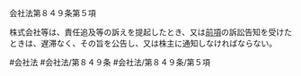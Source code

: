 会社法第８４９条第５項

株式会社等は、責任追及等の訴えを提起したとき、又は[前項](会社法＿＿＿＿第８４９条第４項)の訴訟告知を受けたときは、遅滞なく、その旨を公告し、又は株主に通知しなければならない。

#会社法
#会社法/第８４９条
#会社法/第８４９条/第５項
